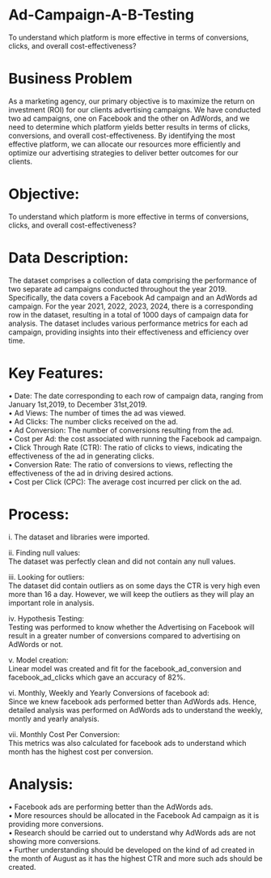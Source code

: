 # Ad-Campaign-A-B-Testing
To understand which platform is more effective in terms of conversions, clicks, and overall cost-effectiveness?

# Business Problem
As a marketing agency, our primary objective is to maximize the return on investment (ROI) for our clients advertising campaigns. We have conducted two ad campaigns, one on Facebook and the other on AdWords, and we need to determine which platform yields better results in terms of clicks, conversions, and overall cost-effectiveness. By identifying the most effective platform, we can allocate our resources more efficiently and optimize our advertising strategies to deliver better outcomes for our clients.

# Objective:
To understand which platform is more effective in terms of conversions, clicks, and overall cost-effectiveness?

# Data Description:
The dataset comprises a collection of data comprising the performance of two separate ad campaigns conducted throughout the year 2019. Specifically, the data covers a Facebook Ad campaign and an AdWords ad campaign. For the year 2021, 2022, 2023, 2024, there is a corresponding row in the dataset, resulting in a total of 1000 days of campaign data for analysis. The dataset includes various performance metrics for each ad campaign, providing insights into their effectiveness and efficiency over time.

# Key Features:
•	Date: The date corresponding to each row of campaign data, ranging from January 1st,2019, to December 31st,2019. <br>
•	Ad Views: The number of times the ad was viewed.<br>
•	Ad Clicks: The number clicks received on the ad.<br>
•	Ad Conversion: The number of conversions resulting from the ad.<br>
•	Cost per Ad: the cost associated with running the Facebook ad campaign.<br>
•	Click Through Rate (CTR): The ratio of clicks to views, indicating the effectiveness of the ad in generating clicks.<br>
•	Conversion Rate: The ratio of conversions to views, reflecting the effectiveness of the ad in driving desired actions.<br>
•	Cost per Click (CPC): The average cost incurred per click on the ad.<br>

# Process:
i.	The dataset and libraries were imported.<br>

ii.	Finding null values:<br>
The dataset was perfectly clean and did not contain any null values.<br>

iii.	Looking for outliers:<br>
The dataset did contain outliers as on some days the CTR is very high even more than 16 a day. However, we will keep the outliers as they will play an important role in analysis.<br>

iv.	Hypothesis Testing:<br>
Testing was performed to know whether the Advertising on Facebook will result in a greater number of conversions compared to advertising on AdWords or not.<br>

v.	Model creation:<br>
Linear model was created and fit for the facebook_ad_conversion and facebook_ad_clicks which gave an accuracy of 82%.<br>

vi.	Monthly, Weekly and Yearly Conversions of facebook ad:<br>
Since we knew facebook ads performed better than AdWords ads. Hence, detailed analysis was performed on AdWords ads to understand the weekly, montly and yearly analysis.<br>

vii.	Monthly Cost Per Conversion:<br>
This metrics was also calculated for facebook ads to understand which month has the highest cost per conversion.<br>


# Analysis:<br>
•	Facebook ads are performing better than the AdWords ads. <br>
•	More resources should be allocated in the Facebook Ad campaign as it is providing more conversions. <br>
•	Research should be carried out to understand why AdWords ads are not showing more conversions.<br>
•	Further understanding should be developed on the kind of ad created in the month of August as it has the highest CTR and more such ads should be created.
